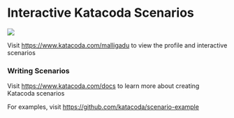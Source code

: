 # Interactive Katacoda Scenarios

[![](http://shields.katacoda.com/katacoda/malligadu/count.svg)](https://www.katacoda.com/malligadu "Get your profile on Katacoda.com")

Visit https://www.katacoda.com/malligadu to view the profile and interactive scenarios

### Writing Scenarios
Visit https://www.katacoda.com/docs to learn more about creating Katacoda scenarios

For examples, visit https://github.com/katacoda/scenario-example
